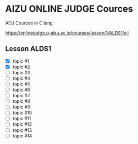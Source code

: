 # AIZU ONLINE JUDGE Cources

AOJ Cources in C lang.

<https://onlinejudge.u-aizu.ac.jp/courses/lesson/1/ALDS1/all>

## Lesson ALDS1

- [x] topic #1
- [x] topic #2
- [ ] topic #3
- [ ] topic #4
- [ ] topic #5
- [ ] topic #6
- [ ] topic #7
- [ ] topic #8
- [ ] topic #9
- [ ] topic #10
- [ ] topic #11
- [ ] topic #12
- [ ] topic #13
- [ ] topic #14

